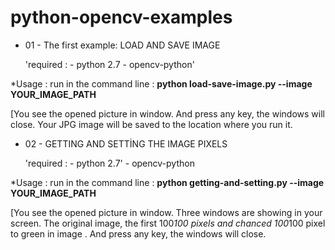 # python-opencv-examples


- 01 - The first example: LOAD AND SAVE IMAGE 

    'required : - python 2.7 
               - opencv-python'
               
*Usage : run in the command line : **python load-save-image.py --image YOUR_IMAGE_PATH**

[You see the opened picture in window. And press any key, the windows will close. Your JPG image will be saved to the location where you run it.

- 02 - GETTING AND SETTİNG THE IMAGE PIXELS 

    'required : - python 2.7' 
               - opencv-python
               
*Usage : run in the command line : **python getting-and-setting.py --image YOUR_IMAGE_PATH**

[You see the opened picture in window. Three windows are showing in your screen. The original image, the first 100*100 pixels and chanced 100*100 pixel to green in image . And press any key, the windows will close.
